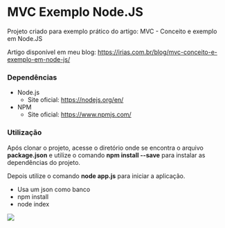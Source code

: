 # MVC Exemplo Node.JS
Projeto criado para exemplo prático do artigo:  MVC - Conceito e exemplo em Node.JS

Artigo disponível em meu blog: https://irias.com.br/blog/mvc-conceito-e-exemplo-em-node-js/

### Dependências

* Node.js
	* Site oficial: https://nodejs.org/en/
* NPM
	* Site oficial: https://www.npmjs.com/

### Utilização

Após clonar o projeto, acesse o diretório onde se encontra o arquivo **package.json** e utilize o comando **npm install --save** para instalar as dependências do projeto.

Depois utilize o comando **node app.js** para iniciar a aplicação.

- Usa um json como  banco
- npm install
- node index

![]('../.../images/mvc2.png')
